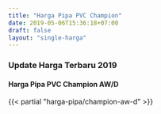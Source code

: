 ```yaml
---
title: "Harga Pipa PVC Champion"
date: 2019-05-06T15:36:18+07:00
draft: false
layout: "single-harga"
---
```


### Update Harga Terbaru 2019

#### Harga Pipa PVC Champion AW/D

{{< partial "harga-pipa/champion-aw-d" >}}